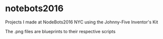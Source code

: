 # notebots2016
Projects I made at NodeBots2016 NYC using the Johnny-Five Inventor's Kit


The .png files are blueprints to their respective scripts
